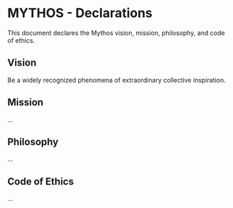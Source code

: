 # MYTHOS - Declarations

This document declares the Mythos vision, mission, philosophy, and code of ethics. 


## Vision

Be a widely recognized phenomena of extraordinary collective inspiration.


## Mission

...


## Philosophy

...


## Code of Ethics

...
